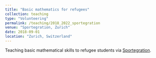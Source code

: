 ```yaml
---
title: "Basic mathematics for refugees"
collection: teaching
type: "Volunteering"
permalink: /teaching/2018_2022_sportegration
venue: "Sportegration, Zurich"
date: 2018-09-01
location: "Zurich, Switzerland"
---
```


Teaching basic mathematical skills to refugee students via [Sportegration](https://sportegration.ch/). 
